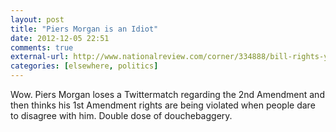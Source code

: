 ```yaml
---
layout: post
title: "Piers Morgan is an Idiot"
date: 2012-12-05 22:51
comments: true
external-url: http://www.nationalreview.com/corner/334888/bill-rights-your-host-piers-morgan-charles-c-w-cooke#
categories: [elsewhere, politics]
---
```


Wow. Piers Morgan loses a Twittermatch regarding the 2nd Amendment and then thinks his 1st Amendment rights are being violated when people dare to disagree with him. Double dose of douchebaggery.
